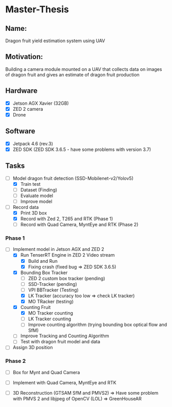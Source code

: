 # Master-Thesis

## Name: 

Dragon fruit yield estimation system using UAV

## Motivation: 

Building a camera module mounted on a UAV that collects data on images of dragon fruit and gives an estimate of dragon fruit production

## Hardware

- [x] Jetson AGX Xavier (32GB)
- [x] ZED 2 camera
- [x] Drone  

## Software

- [x] Jetpack 4.6 (rev.3)
- [x] ZED SDK (ZED SDK 3.6.5 - have some problems with version 3.7)

## Tasks

- [ ] Model dragon fruit detection (SSD-Mobilenet-v2/Yolov5)
  - [x] Train test
  - [ ] Dataset (Finding)
  - [ ] Evaluate model
  - [ ] Improve model
- [ ] Record data 
  - [x] Print 3D box 
  - [x] Record with Zed 2, T265 and RTK (Phase 1)
  - [ ] Record with Quad Camera, MyntEye and RTK (Phase 2)

### Phase 1
- [ ] Implement model in Jetson AGX and ZED 2  
  - [x] Run TenserRT Engine in ZED 2 Video stream 
    - [x] Build and Run
    - [x] Fixing crash (fixed bug => ZED SDK 3.6.5) 
  - [x] Bounding Box Tracker
    - [ ] ZED 2 custom box tracker (pending)
    - [ ] SSD-Tracker (pending)
    - [ ] VPI BBTracker (Testing)
    - [x] LK Tracker (accuracy too low => check LK tracker) 
    - [x] MO TRacker (testing) 
  - [x] Counting Fruit 
    - [x] MO Tracker counting 
    - [ ] LK Tracker counting
    - [ ] Improve counting algorithm (trying bounding box optical flow and SfM)
  - [ ] Improve Tracking and Counting Algorithm
  - [ ] Test with dragon fruit model and data
- [ ] Assign 3D position 
 
### Phase 2
- [ ] Box for Mynt and Quad Camera
- [ ] Implement with Quad Camera, MyntEye and RTK
- [ ] 3D Reconstruction (GTSAM SfM and PMVS2) => Have some problem with PMVS 2 and libjpeg of OpenCV (LOL) => GreenHouseAR


